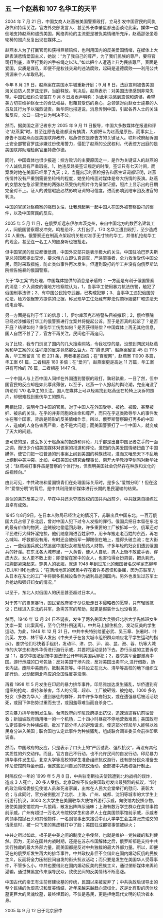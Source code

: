 ## 五 一个赵燕和 107 名华工的天平
2004 年 7 月 21 日，中国女商人赵燕被美国警察殴打，立马引发中国官民的同仇敌忾和持续关注，官方外交部发言人、甚至外长李肇星都出面谈论此案，媒体一边倒地支持赵燕和谴责美国，网络舆论的主流更是被仇美情绪所充斥，赵燕那张坐着轮椅的照片反复出现在媒体上。

赵燕本人为了打赢官司和获得巨额赔偿，也利用国内的反美爱国情绪，在媒体上大肆表演悲情爱国主义，她说：“为了我自己的尊严，为了我们民族的尊严，要将官司打到底，直至打我的凶手被绳之以法。”如此把个人遭遇上升为民族尊严，表面是爱国，实质是谋私，即便不是权钱交易的违法腐败，起码是道德腐败——利用公共资源来个人牟取私利。

今年 8 月 29 日，赵燕案在美国水牛城重新开庭；9 月 8 日，法庭宣判被告美国海关边防人员罗兹无罪，当庭释放。判决后，赵燕表示：对美国法律感到非常失望。中国驻纽约总领馆在 9 月 8 日发表声明称：对此判决感到震惊和遗憾，希望美方切实维护赵女士的合法权益，慰藉其受伤的身心。总领馆对向赵女士施暴的人员及其行为予以强烈谴责。新华网也报道说，消息传到中国，引起各界人士的关注和反应，众口一词地认为判决不公。

然而，据美国之音记者东方 2005 年 9 月 11 日报导，中国大多数媒体在报道和评论“赵燕案”时，甚至连原告是谁都没有搞清，大都把认为赵燕是原告，而事实上，原告不是赵燕而是美国联邦政府，赵燕仅仅是原告方的关键证人。联邦政府起诉国土安全部警官罗兹涉嫌过份使用警力，侵犯了赵燕的公民权利。代表控方出庭的是美国联邦助理检察官里特费尔德。

同时，中国媒体也很少报道：控方败诉的主要原因之一，是作为关键证人的赵燕的个人诚信具有严重瑕疵，1，她违反赴美签证规定的时限，签证只有七天时间，而案发时她在美国已经呆了九天；2，当庭出示的医检报告和医生证词都证明，赵燕伤情并没有严重到需要坐轮椅的程度，她坐轮椅面对媒体是夸大伤情的表演。赵燕的女朋友在急诊室里拍的两张赵燕受伤的照片作为呈堂证据，照片上显示出的日期完全对不上。证人的诚信瑕疵必然影响证词的可信度，进而影响到陪审团及法官的判决。

中国的官民对赵燕案的强烈关注，让我想起另一起中国人在国外被警察殴打的案件，以及中国官民的反应。

2005 年 5 月 11 日，在俄罗斯远东伊尔库茨克州，来自中国北方的数百名建筑工人，同俄国警察爆发冲突，鸣枪恐吓，大打出手，170 名华工遭到殴打，至少造成 20 人重伤。俄警察还在制高点架起机关枪对准手无寸铁的华工，并借机抢劫华工的现金，甚至连一名工人的随身听也被抢走。

但中国官民的反应都很低调，中国外交部只是表示极大的关注，中国驻哈巴罗夫斯克总领馆都提出交涉，要求俄方立即认真调查，严惩肇事者，全力救治受伤中国公民，同时采取措施，防止类似事件再次发生。但遭到殴打的华工并没有向俄罗斯法院控告施暴的俄国警察。

关于“华工案”的处理，中国媒体提供的消息是矛盾的：
一方面是有利于俄国警察的消息：介入调查的俄地方检察院认为，1，当事华工使用暴力抗法伤警，触犯了俄国刑事法律；2、有中国公民抢夺武器，已构成犯罪；3、当事华工违犯俄国劳动法，检方依椐警方提供的证据，称发现华工住处藏有非法假商标服装厂和违法无线电台等。

另一方面是有利于华工的信息：1，伊尔库茨克市特警头目被撤职；2，俄检察院已经对涉嫌殴打华工的俄警察进行立案并将提起公诉。至于是否真的起诉了？是否开庭？结果如何？重伤华工伤势如何？是否获得赔偿？中国媒体上再无其他信息，国人自然不甚了了，官方不再关注，民间也不再追问。

为了比较，我专门浏览了国内的几大搜索网站，令我吃惊的是，没想到网民对赵燕案和华工案的关注程度的反差竟然那么巨大。在“腾讯网”，赵燕案留言 45 页 1115 条，华工案留言 10 页 231 条，两者相差四倍；在“百度网”，赵燕案 11000 多篇，华工案 61 篇，二者相差 180 多倍；在“爱问”，赵燕案更是高达 11 万篇，华工案只有可怜的 76 篇，二者相差 1447 倍。

一个中国人与上百中国人同样在外国遭到警察的殴打，孰轻孰重，一目了然，但中国官民的反应却是如此厚此薄彼，以至于，赵燕一个人掀起的舆论潮，完全淹没了舆论对 170 名华工的关注。国人在媒体上可以轻易找到赵燕坐在轮椅上哭诉的照片，却很难找到重伤华工的照片。

两相比较，说明今日中国的官民，对于中国人在外国受辱、被抢、被殴、甚至被奸、被杀的关注，在乎的并非同胞的生命和尊严，而只在乎这类欺辱华人的事件发生在哪个国家，背后是畸形的反美情绪作祟。所以，俄罗斯警察殴打再多的中国人，造成的人身伤害再严重，也不是大问题；而美国警察打了一个中国人，就变成了天大的问题。

更可悲的是，这么多关于赵燕案的报道和评论，几乎都是出自中国记者之手的一面之词，而很少介绍美国媒体对该案的报道和评论。激烈的仇美爱国情绪扭曲了中国媒体，使它们把一桩普通的刑事案上纲到美国的种族歧视，进而又唯恐天下不乱地上纲到中美冲突。比如，中国美国史研究会理事长、南开大学教授李剑鸣对新华社说：“赵燕被打事件虽是警察的个体行为，但表明美国社会仍然存在种族和文化的歧视倾向。”

由此可见，中共政权和爱国愤青们在处理国际关系时，是多么“爱憎分明”！但在这种“爱憎分明”的背后，是中共利用垄断媒体进行长期的愚民灌输的结果。

类似的亲苏反美之举，早在中共还未夺取政权的国共内战前夕，中共就亲自操练过且卓有成效。

1945 年8月9日，在日本人败局已经注定的情况下，苏联出兵中国东北。一百万俄国大兵占领了东北后，曾对中国人犯下过令人发指的罪行。俄国兵把日本留在东北的最有价值的物资，盗贼般地偷运回苏联，许多重要的工厂被拆卸一空。俄军还对平民进行大肆奸淫抢掠，他们随意闯进百姓家中，用卡车搬走老百姓的东西，再怎么喊叫、呼救都没有用，有时还会被俄军一脚踢倒在地上，撞得头破血流；在大街上，一些俄国兵就公然追逐中国妇女和抢劫路人财物，许多年轻的妇女们遭到俄国兵的奸淫。在东北各大城市里，一入黄昏，便人人自危，男人上街不敢戴手表、穿皮大衣，女人更不敢上街；即便留在家中的女人，也害怕得女扮男装，把头剃光，把胸部紧束起来，穿男人的衣服。就连 1948 年到过东北的俄国著名汉学家杰柳辛(ELUKHIN)也承认：“在满州地区的居民中存在着许多怨恨和委屈，因为苏联军方从日本在东北的工厂中将很多机械设备作为战利品运回国内。另外也发生过苏军士兵抢劫和强奸妇女的情况。”

以至于，东北人对俄国人的厌恶甚至超过日本人。

对于苏军的累累暴行，国民党政府鉴于尽快赶走日本侵略者的愿望，只有轻微抗议；已经进入东北的共军，急需苏军的帮助，就更是假装什么也没看见。

然而，1946 年 12 月 24 日圣诞夜，发生了两名美国大兵强奸北京大学先修班女生沈崇一案（此案真相，至今仍然扑朔迷离）。中共马上抓住机会，发动反美的学生运动。为此，1946 年 12 月 31 日，中共中央特别给董必武、吴玉章、张暑时、叶剑英、方方、林平等人发出《中央关于在各大城市组织群众响应北平学生运动的指示》，要求他们尽快着手组织，发动平、津、京、沪、渝、昆、港、蓉、杭等大城市的大学生和海外华侨进行游行示威，并要将运动坚持下去。游行示威的主要诉求是：1，要求中国法庭按中国法律公开审判美国兵罪犯；2，要求美军全部撤离中国。游行示威的口号包括：反对美国干涉内政，反对美国出卖军火,进行借款，助长内战，废除中美商约，抵制美货等。中共设立在北大、清华等高校的地下组织立即行动，发动起南北呼应的全国性反美浪潮。

再看 1998 年 5 月发生在印尼的暴力排华事件。印尼雅加达发生骚乱，华侨遭到有组织的抢劫、虐待和杀害，华人的公司、超市、工厂被砸毁、被抢劫，1000 多名妇女（多数为华人）遭到暴徒的群奸，其中许多华裔妇女，或在遭强暴后被活活烧死，或因下体伤势过重而去世，或因羞辱难当而自杀身亡。

这次暴力排华惨剧发生后，台湾政府向印尼政府提出抗议，迅速派遣客机前往营救；新加坡政府动用唯一的一个机场，二十四小时昼夜不停地营救难民；美国政府认定该事件为种族歧视，批准了部分华人的避难请求，使这部分印尼华人能够以难民身分进入美国；联合国也认定此事件为种族骚乱，组成联合调查委员会前往印尼调查。

然而，中国政府的反应，只是表示了口头上的“严厉谴责、强烈抗议”，再没有其他实质性的外交动作。而且，官方自己不行动，也不允许民间的自发行动。印尼暴力排华事件发生后，北京大学等高校的学生准备组织抗议游行，还有部分民众准备去印尼使馆前静坐示威，但这些民间自发的抗议活动，全部被中共政权强行制止。

时隔仅仅一年的 1999 年 5 月 8 日，中共驻南斯拉夫使馆遭到北约战机的误炸，造成 3 人死亡，20 多人受伤。北京政权不仅向美国政府发出最强烈的抗议，当时的政治局常委接见使馆人员和死者家属，出席在人民大会堂举行的慰问、表彰大会；与此同时，官方破例批准了北京、上海、广州、成都、沈阳等城市的大学生上街游行抗议，3000 名大学生在美国驻华大使馆外游行示威，向使馆内投掷杂物，致使美国使馆院内一片狼藉，散发出阵阵尿骚味；上海有数万学生群众在美领事馆前示威，广州有超过一万名大专院校学生和各界人士在美国领事馆前示威，示威者向领事馆抛石头和其他物件，一名副领事出来接受中山大学学生会主席张杰递交的请愿信时，被一只飞来的黑皮鞋打中了脸；美国驻成都领事馆被纵火；

中共之所以如此，根子是中美之间的制度之争使然，也就是维护一党独裁的私利使然。因为，无论在国共内战时期，还是在苏东帝国解体之后，俄罗斯都是支持中共实行独裁的最大外部力量，而美国都是反对中共独裁的最大外部力量。所以，即便现在的俄罗斯发生再大的排华事件，中共政权非但不会借此在国内煽动反俄的民族主义，反而将全力压制民间自发的街头抗议活动；而只要是发生在美国华人受辱事件，不管多么小，中共也要借此在国内煽动反美的民族主义，通过垄断媒体来舆论灌输，通过抹黑宣传来误导民众，致使民间的反美情绪不断高涨。

中国古代的帝王有生前修建坟墓的传统，民国以来被废弃了；中共执政后误导出的整个民族的仇恨意识和反美情结，近年来越来越趋向流氓化，这是比有形的肉体坟墓更巨大的灵魂坟墓，最终埋葬的，不仅是愚民，更是拒绝现代文明的统治者本身。

2005 年 9 月 12 日于北京家中